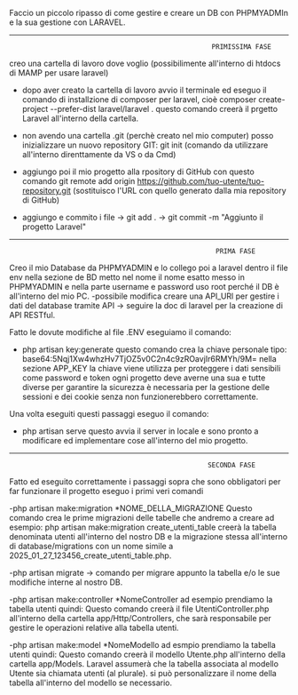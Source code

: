 Faccio un piccolo ripasso di come gestire e creare un DB con PHPMYADMIn e la sua gestione con LARAVEL.

---------------------------------------------------------------------------------------------------------------------------------------------
                                                       PRIMISSIMA FASE

creo una cartella di lavoro dove voglio (possibilimente all'interno di htdocs di MAMP per usare laravel)
 - dopo aver creato la cartella di lavoro avvio il terminale ed eseguo il comando di installzione di composer per laravel, cioè
   composer create-project --prefer-dist laravel/laravel . 
   questo comando creerà il prgetto Laravel all'interno della cartella.

 - non avendo una cartella .git (perchè creato nel mio computer) posso inizializzare un nuovo repository GIT:
  git init (comando da utilizzare all'interno direnttamente da VS o da Cmd)

 - aggiungo poi il mio progetto alla rpository di GitHub con questo comando
   git remote add origin https://github.com/tuo-utente/tuo-repository.git (sostituisco l'URL con quello generato dalla mia repository di GitHub)

 - aggiungo e commito i file ->
   git add . ->
   git commit -m "Aggiunto il progetto Laravel"
 
---------------------------------------------------------------------------------------------------------------------------------------------
                                                        PRIMA FASE

Creo il mio Database da PHPMYADMIN e lo collego poi a laravel dentro il file env nella sezione de BD metto nel nome il nome esatto messo in PHPMYADMIN e nella parte username e password uso root perché il DB è all'interno del mio PC.
-possibile modifica creare una API_URl per gestire i dati del database tramite API -> seguire la doc di laravel per la creazione di API RESTful.

Fatto le dovute modifiche al file .ENV eseguiamo il comando:
- php artisan key:generate
questo comando crea la chiave personale tipo:
base64:5Nqj1Xw4whzHv7TjOZ5v0C2n4c9zROavjIr6RMYh/9M= nella sezione APP_KEY
la chiave viene utilizza per proteggere i dati sensibili come password e token
ogni progetto deve averne una sua e tutte diverse per garantire la sicurezza
è necessaria per la gestione delle sessioni e dei cookie senza non funzionerebbero correttamente.


Una volta eseguiti questi passaggi eseguo il comando:
- php artisan serve questo avvia il server in locale e sono pronto a modificare ed implementare cose all'interno del mio progetto.

--------------------------------------------------------------------------------------------------------------------------------------------
                                                      SECONDA FASE

Fatto ed eseguito correttamente i passaggi sopra che sono obbligatori per far funzionare il progetto eseguo i primi veri comandi

-php artisan make:migration *NOME_DELLA_MIGRAZIONE
Questo comando crea le prime migrazioni delle tabelle che andremo a creare ad esempio:
php artisan make:migration create_utenti_table creerà la tabella denominata utenti all'interno del nostro DB e la migrazione stessa all'interno di database/migrations con un nome simile a 2025_01_27_123456_create_utenti_table.php.

-php artisan migrate -> comando per migrare appunto la tabella e/o le sue modifiche interne al nostro DB.

-php artisan make:controller *NomeController ad esempio prendiamo la tabella utenti quindi:
Questo comando creerà il file UtentiController.php all'interno della cartella app/Http/Controllers, che sarà responsabile per gestire le operazioni relative alla tabella utenti.

-php artisan make:model *NomeModello ad esmpio prendiamo la tabella utenti quindi:
Questo comando creerà il modello Utente.php all'interno della cartella app/Models. Laravel assumerà che la tabella associata al modello Utente sia chiamata utenti (al plurale). si può personalizzare il nome della tabella all'interno del modello se necessario.




                                                      